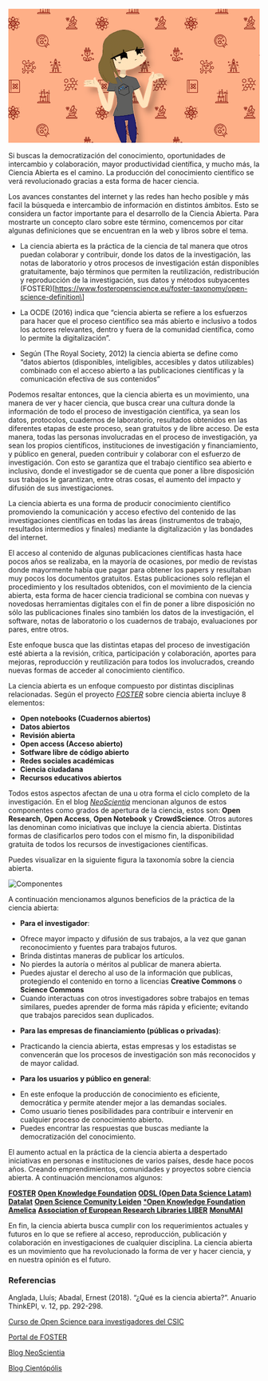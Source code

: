 <!--
.. title: ¿Qué es la ciencia abierta?
.. slug: ciencia-abierta
.. date: 2019-04-08
.. author: Yurely Camacho
.. tags: open science
.. category: open science
.. link: 
.. description: 
.. type: text
-->

<!-- # ¿Qué es la ciencia abierta? -->

![header](header.png)

Si buscas la democratización del conocimiento, oportunidades de
intercambio y colaboración, mayor productividad científica, y mucho
más, la Ciencia Abierta es el camino. La producción del
conocimiento científico se verá revolucionado gracias a esta forma
de hacer ciencia.

<!-- TEASER_END -->

Los avances constantes del internet y las redes han hecho posible y
más facil la búsqueda e intercambio de información en distintos
ámbitos. Esto se considera un factor importante para el desarrollo de
la Ciencia Abierta. Para mostrarte un concepto claro sobre este
término, comencemos por citar algunas definiciones que se encuentran
en la web y libros sobre el tema.

- La ciencia abierta es la práctica de la ciencia de tal manera que
  otros puedan colaborar y contribuir, donde los datos de la
  investigación, las notas de laboratorio y otros procesos de
  investigación están disponibles gratuitamente, bajo términos que
  permiten la reutilización, redistribución y reproducción de la
  investigación, sus datos y métodos subyacentes
  (FOSTER)\[https://www.fosteropenscience.eu/foster-taxonomy/open-science-definition\]

- La OCDE (2016) indica que “ciencia abierta se refiere a los esfuerzos
  para hacer que el proceso científico sea más abierto e inclusivo a
  todos los actores relevantes, dentro y fuera de la comunidad
  científica, como lo permite la digitalización”.

- Según (The Royal Society, 2012) la ciencia abierta se define como
  “datos abiertos (disponibles, inteligibles, accesibles y datos
  utilizables) combinado con el acceso abierto a las publicaciones
  científicas y la comunicación efectiva de sus contenidos”

Podemos resaltar entonces, que la ciencia abierta es un movimiento, una
manera de ver y hacer ciencia, que busca crear una cultura donde la
información de todo el proceso de investigación científica, ya sean
los datos, protocolos, cuadernos de laboratorio, resultados obtenidos
en las diferentes etapas de este proceso, sean gratuitos y de libre
acceso. De esta manera, todas las personas involucradas en el proceso
de investigación, ya sean los propios científicos, instituciones de
investigación y financiamiento, y público en general, pueden
contribuir y colaborar con el esfuerzo de investigación. Con esto se
garantiza que el trabajo científico sea abierto e inclusivo, donde el
investigador se de cuenta que poner a libre disposición sus trabajos
le garantizan, entre otras cosas, el aumento del impacto y difusión de
sus investigaciones.

La ciencia abierta es una forma de producir conocimiento científico
promoviendo la comunicación y acceso efectivo del contenido de las
investigaciones científicas en todas las áreas (instrumentos de
trabajo, resultados intermedios y finales) mediante la digitalización
y las bondades del internet.

El acceso al contenido de algunas publicaciones científicas hasta hace
pocos años se realizaba, en la mayoría de ocasiones, por medio de
revistas donde mayormente había que pagar para obtener los papers y
resultaban muy pocos los documentos gratuitos. Estas publicaciones
solo reflejan el procedimiento y los resultados obtenidos, con el
movimiento de la ciencia abierta, esta forma de hacer ciencia
tradicional se combina con nuevas y novedosas herramientas digitales
con el fin de poner a libre disposición no sólo las publicaciones
finales sino también los datos de la investigación, el software, notas
de laboratorio o los cuadernos de trabajo, evaluaciones por pares, entre
otros.

Este enfoque busca que las distintas etapas del proceso de
investigación esté abierta a la revisión, crítica, participación y
colaboración, aportes para mejoras, reproducción y reutilización para
todos los involucrados, creando nuevas formas de acceder al
conocimiento científico.

La ciencia abierta es un enfoque compuesto por distintas disciplinas
relacionadas. Según el proyecto
[*FOSTER*](https://www.fosteropenscience.eu/) sobre ciencia abierta
incluye 8 elementos:

- **Open notebooks (Cuadernos abiertos)**
- **Datos abiertos**
- **Revisión abierta**
- **Open access (Acceso abierto)**
- **Sotfware libre de código abierto**
- **Redes sociales académicas**
- **Ciencia ciudadana**
- **Recursos educativos abiertos**

Todos estos aspectos afectan de una u otra forma el ciclo completo de
la investigación. En el blog [*NeoScientia*](https://neoscientia.com/ciencia-abierta/) mencionan
algunos de estos componentes como grados de apertura de la ciencia,
estos son: **Open Research**, **Open Access**, **Open Notebook** y
**CrowdScience**. Otros autores las denominan como iniciativas que
incluye la ciencia abierta. Distintas formas de clasificarlos pero
todos con el mismo fin, la disponibilidad gratuita de todos los
recursos de investigaciones científicas.

Puedes visualizar en la siguiente figura la taxonomía sobre la ciencia
abierta.

![Componentes](img/componentes.png)

A continuación mencionamos algunos beneficios de la práctica de la ciencia abierta:

- **Para el investigador**:

* Ofrece mayor impacto y difusión de sus trabajos, a la vez que ganan
  reconocimiento y fuentes para trabajos futuros.
* Brinda distintas maneras de publicar los artículos.
* No pierdes la autoría o méritos al publicar de manera abierta.
* Puedes ajustar el derecho al uso de la información que publicas,
  protegiendo el contenido en torno a licencias **Creative Commons** o
  **Science Commons**
* Cuando interactuas con otros investigadores sobre trabajos en temas
  similares, puedes aprender de forma más rápida y eficiente; evitando
  que trabajos parecidos sean duplicados.

- **Para las empresas de financiamiento (públicas o privadas)**:

* Practicando la ciencia abierta, estas empresas y los estadistas se
  convencerán que los procesos de investigación son más reconocidos y
  de mayor calidad.

- **Para los usuarios y público en general**:

* En este enfoque la producción de conocimiento es eficiente,
  democrática y permite atender mejor a las demandas
  sociales.
* Como usuario tienes posibilidades para contribuir e intervenir en
  cualquier proceso de conocimiento abierto.
* Puedes encontrar las respuestas que buscas mediante la
  democratización del conocimiento.

El aumento actual en la práctica de la ciencia abierta a despertado
iniciativas en personas e instituciones de varios países, desde hace
pocos años. Creando emprendimientos, comunidades y proyectos sobre
ciencia abierta. A continuación mencionamos algunos:

[**FOSTER**](https://www.fosteropenscience.eu/)
[**Open Knowledge Foundation**](https://okfn.org/)
[**ODSL (Open Data Science Latam)**](https://www.odsla.org/)
[**Datalat**](https://www.datalat.org/)
[**Open Science Comunity Leiden**](https://www.universiteitleiden.nl/open-science-community-leiden)
[\***Open Knowledge Foundation**](https://okfn.org/)
[**Amelica**](http://amelica.org/)
[**Association of European Research Libraries LIBER**](https://libereurope.eu/)
[**MonuMAI**](https://*monumai.ugr.es/proyecto)

En fin, la ciencia abierta busca cumplir con los requerimientos
actuales y futuros en lo que se refiere al acceso, reproducción,
publicación y colaboración en investigaciones de cualquier disciplina.
La ciencia abierta es un movimiento que ha revolucionado la forma de
ver y hacer ciencia, y en nuestra opinión es el futuro.

### Referencias

Anglada, Lluís; Abadal, Ernest (2018). “¿Qué es la ciencia abierta?”. Anuario ThinkEPI, v. 12, pp.
292-298.

[Curso de Open Science para investigadores del CSIC](https://digital.csic.es/bitstream/10261/171854/1/Curso_Open_science_2018_DIGITALCSIC.pdf)

[Portal de FOSTER](https://www.fosteropenscience.eu/)

[Blog NeoScientia](https://neoscientia.com/ciencia-abierta/)

[Blog Cientópólis](https://www.cientopolis.org/ciencia-abierta/)
